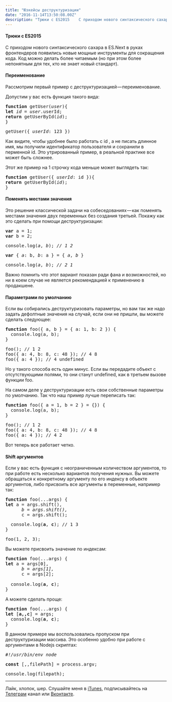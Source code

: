 ```yaml
---
title: "Юзкейсы деструктуризации"
date: "2016-11-14T13:50:08.00Z"
description: "Трюки с ES2015    С приходом нового синтаксического сахара в ES.Next в руках фронтендеров появились новые мощные инструменты для"
---
```


<h4>Трюки с ES2015</h4>

<p>С приходом нового синтаксического сахара в ES.Next в руках фронтендеров появились новые мощные инструменты для сокращения кода. Код можно делать более читаемым (но при этом более непонятным для тех, кто не знает новый стандарт).</p>
<h4>Переименование</h4>
<p>Рассмотрим первый пример с деструктуризацией — переименование.</p>
<p>Допустим у вас есть функция такого вида:</p>
<pre><strong>function</strong> getUser(<em>user</em>){<br><strong>let</strong> <em>id</em> = <em>user</em>.userId;<br><strong>return</strong> getUserById(<em>id</em>);<br>}</pre>
<pre>getUser({ <em>userId</em>: 123 })</pre>
<p>Как видите, чтобы удобнее было работать с id , а не писать длинное имя, мы получили идентификатор пользователя и сохранили в перменной id. Это утрированный пример, в реальной практике все может быть сложнее.</p>
<p>Этот же пример на 1 строчку кода меньше может выглядеть так:</p>
<pre><strong>function</strong> getUser({ <em>userId</em>: id }){<br><strong>return</strong> getUserById(<em>id</em>);<br>}</pre>
<h4>Поменять местами значения</h4>
<p>Это решение классической задачи на собеседованиях — как поменять местами значения двух переменных без создания третьей. Покажу как это сделать при помощи деструктуризации:</p>
<pre><strong>var</strong> a = 1;<br><strong>var</strong> b = 2;</pre>
<pre>console.log(<em>a</em>, <em>b</em>); <em>// 1 2</em></pre>
<pre><strong>var</strong> { <em>a</em>: b, <em>b</em>: a } = { <em>a</em>,<em> b</em> }</pre>
<pre>console.log(<em>a</em>, <em>b</em>); <em>// 2 1</em></pre>
<p>Важно помнить что этот вариант показан ради фана и возможностей, но ни в коем случае не является рекомендацией к применению в продакшене.</p>
<h4>Параметрами по умолчанию</h4>
<p>Если вы собирались деструктуризовать параметры, но вам так же надо задать дефолтные значения на случай, если они не пришли, вы можете сделать следующее:</p>
<pre><strong>function</strong> foo({ a, b } = { a: 1, b: 2 }) {<br>  console.log(a, b);<br>}</pre>
<pre>foo(); // 1 2<br>foo({ a: 4, b: 8, c: 48 }); // 4 8<br>foo({ a: 4 }); // 4 undefined</pre>
<p>Но у такого способа есть один минус. Если вы передадите объект с отсутствующими полями, то они станут undefined, как в третьем вызове функции foo.</p>
<p>На самом деле у деструктуризации есть свои собственные параметры по умолчанию. Так что наш пример лучше переписать так:</p>
<pre><strong>function</strong> foo({ a = 1, b = 2 } = {}) {<br>  console.log(a, b);<br>}</pre>
<pre>foo(); // 1 2<br>foo({ a: 4, b: 8, c: 48 }); // 4 8<br>foo({ a: 4 }); // 4 2</pre>
<p>Вот теперь все работает четко.</p>
<h4>Shift аргументов</h4>
<p>Если у вас есть функция с неограниченным количеством аргументов, то при работе есть несколько вариантов получения нужных. Вы можете обращаться к конкретному аргументу по его индексу в объекте аргументов, либо присвоить все аргументы в переменные, например так:</p>
<pre><strong>function</strong> foo(...args) {<br><strong>let</strong> a = args.shift(),<br><em>      b = args.shift(),</em><br>      c = args.shift();</pre>
<pre>  console.log(<strong>a</strong>, <strong>c</strong>); // 1 3<br>}</pre>
<pre>foo(1, 2, 3);</pre>
<p>Вы можете присвоить значение по индексам:</p>
<pre><strong>function</strong> foo(...args) {<br><strong>let</strong> a = args[0],<br><em>      b = args[1],</em><br>      c = args[2];<br><br>  console.log(<strong>a</strong>, <strong>c</strong>);<br>}</pre>
<p>А можете сделать проще:</p>
<pre><strong>function</strong> foo(...args) {<br><strong>let</strong> [<strong>a,,c</strong>] = args;<br>  console.log(<strong>a</strong>, <strong>c</strong>);<br>}</pre>
<p>В данном примере мы воспользовались пропуском при деструктуризации массива. Это особенно удобно при работе с аргументами в Nodejs скриптах:</p>
<pre><em>#!/usr/bin/env node</em></pre>
<pre><strong>const</strong> [,,filePath] = process.argv;</pre>
<pre>console.log(filepath);</pre>
<hr>
<p>Лайк, хлопок, шер. Слушайте меня в <a href="https://itunes.apple.com/ru/podcast/pro-web-it/id1366662242?mt=2" target="_blank" rel="noopener noreferrer">iTunes</a>, подписывайтесь на <a href="https://t.me/prowebit" target="_blank" rel="noopener noreferrer">Телеграм</a> канал или <a href="https://vk.com/mayorovprowebit" target="_blank" rel="noopener noreferrer">Вконтакте</a>.</p>


